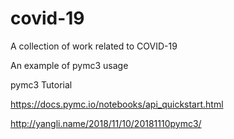 # covid-19
A collection of work related to COVID-19

An example of pymc3 usage

pymc3 Tutorial

https://docs.pymc.io/notebooks/api_quickstart.html

http://yangli.name/2018/11/10/20181110pymc3/
